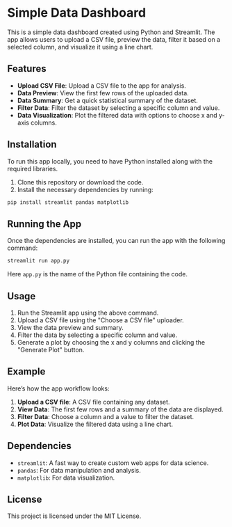 
# Simple Data Dashboard

This is a simple data dashboard created using Python and Streamlit. The app allows users to upload a CSV file, preview the data, filter it based on a selected column, and visualize it using a line chart.

## Features

- **Upload CSV File**: Upload a CSV file to the app for analysis.
- **Data Preview**: View the first few rows of the uploaded data.
- **Data Summary**: Get a quick statistical summary of the dataset.
- **Filter Data**: Filter the dataset by selecting a specific column and value.
- **Data Visualization**: Plot the filtered data with options to choose x and y-axis columns.

## Installation

To run this app locally, you need to have Python installed along with the required libraries.

1. Clone this repository or download the code.
2. Install the necessary dependencies by running:

```bash
pip install streamlit pandas matplotlib
```

## Running the App

Once the dependencies are installed, you can run the app with the following command:

```bash
streamlit run app.py
```

Here `app.py` is the name of the Python file containing the code.

## Usage

1. Run the Streamlit app using the above command.
2. Upload a CSV file using the "Choose a CSV file" uploader.
3. View the data preview and summary.
4. Filter the data by selecting a specific column and value.
5. Generate a plot by choosing the x and y columns and clicking the "Generate Plot" button.

## Example

Here’s how the app workflow looks:

1. **Upload a CSV file**: A CSV file containing any dataset.
2. **View Data**: The first few rows and a summary of the data are displayed.
3. **Filter Data**: Choose a column and a value to filter the dataset.
4. **Plot Data**: Visualize the filtered data using a line chart.

## Dependencies

- `streamlit`: A fast way to create custom web apps for data science.
- `pandas`: For data manipulation and analysis.
- `matplotlib`: For data visualization.

## License

This project is licensed under the MIT License.

